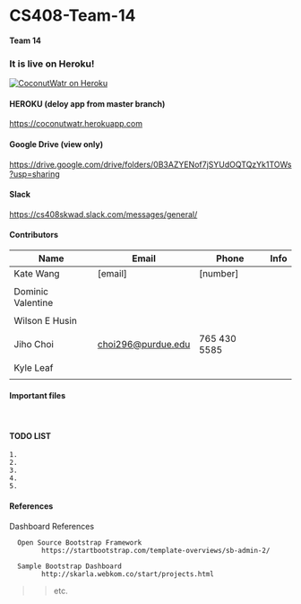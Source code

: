 # CS408-Team-14
<!--

-->

**Team 14**

<!--
Atom
	1. cmd + shift + p
	2. Markdown Preview
-->

### It is live on Heroku!
[![CoconutWatr on Heroku](https://camo.githubusercontent.com/e9108b5786ec1565cba1a8fb799336dd0d95b01c/687474703a2f2f706c65786974692e6769746875622e696f2f63616d756e64612d7765626170702d746f6d6361742d7374616e64616c6f6e652d6865726f6b752f7265736f75726365732f696d616765732f6865726f6b752e706e67)](http://coconutwatr.herokuapp.com/)

#### HEROKU (deloy app from master branch)
https://coconutwatr.herokuapp.com
<br />

#### Google Drive (view only)
https://drive.google.com/drive/folders/0B3AZYENof7jSYUdOQTQzYk1TOWs?usp=sharing
<br />

#### Slack
https://cs408skwad.slack.com/messages/general/
<br />


#### Contributors
| Name               | Email                  | Phone          | Info            |
|--------------------|------------------------|----------------|-----------------|
| Kate Wang          | [email]                | [number]       |                 |
|                    |                        |                |                 |
| Dominic Valentine  |                        |                |                 |
|                    |                        |                |                 |
| Wilson E Husin     |                        |                |                 |
|                    |                        |                |                 |
| Jiho Choi          | choi296@purdue.edu     | 765 430 5585   |                 |
|                    |                        |                |                 |
| Kyle Leaf          |                        |                |                 |
|                    |                        |                |                 |


#### Important files

<br />


<!--
	Jiho Choi
		Email	: jihochoi1993@gmail.com
		Web	: http://web.ics.purdue.edu/~choi296/
-->


#### TODO LIST

	1.
	2.
	3.
	4.
	5.


#### References 
   Dashboard References

      Open Source Bootstrap Framework
			https://startbootstrap.com/template-overviews/sb-admin-2/

      Sample Bootstrap Dashboard
			http://skarla.webkom.co/start/projects.html



>> etc.

<!--
 Copyright 2017, Purdue Univ.
-->
